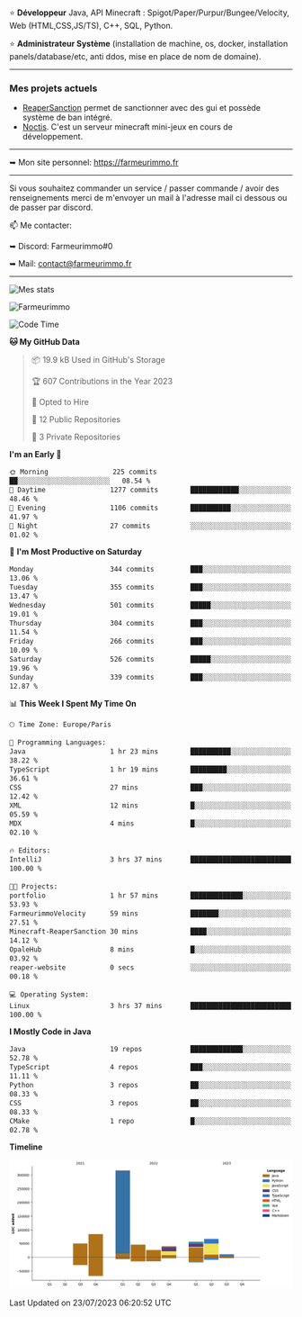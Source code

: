 ⭐ **Développeur** Java, API Minecraft : Spigot/Paper/Purpur/Bungee/Velocity, Web (HTML,CSS,JS/TS), C++, SQL, Python.

⭐ **Administrateur Système** (installation de machine, os, docker, installation panels/database/etc, anti ddos, mise en place de nom de domaine).

---

### Mes projets actuels
- [ReaperSanction](https://www.spigotmc.org/resources/reapersanction.89580/) permet de sanctionner avec des gui et possède système de ban intégré.
- [Noctis](https://discord.gg/ydRurvUJ8U). C'est un serveur minecraft mini-jeux en cours de développement.

---

➥ Mon site personnel: https://farmeurimmo.fr

---

Si vous souhaitez commander un service / passer commande / avoir des renseignements merci de m'envoyer un mail à l'adresse mail ci dessous ou de passer par discord.

📫 Me contacter:
 
   ➥ Discord: Farmeurimmo#0
   
   ➥ Mail: contact@farmeurimmo.fr

---

![Mes stats](https://github-readme-stats.farmeurimmo.fr/api?username=Farmeurimmo&count_private=true&show_icons=true&theme=radical)

<img src="https://komarev.com/ghpvc/?username=Farmeurimmo" alt="Farmeurimmo" />

<!--START_SECTION:waka-->
![Code Time](http://img.shields.io/badge/Code%20Time-852%20hrs%2016%20mins-blue)

**🐱 My GitHub Data** 

> 📦 19.9 kB Used in GitHub's Storage 
 > 
> 🏆 607 Contributions in the Year 2023
 > 
> 💼 Opted to Hire
 > 
> 📜 12 Public Repositories 
 > 
> 🔑 3 Private Repositories 
 > 
**I'm an Early 🐤** 

```text
🌞 Morning                225 commits         ██░░░░░░░░░░░░░░░░░░░░░░░   08.54 % 
🌆 Daytime                1277 commits        ████████████░░░░░░░░░░░░░   48.46 % 
🌃 Evening                1106 commits        ██████████░░░░░░░░░░░░░░░   41.97 % 
🌙 Night                  27 commits          ░░░░░░░░░░░░░░░░░░░░░░░░░   01.02 % 
```
📅 **I'm Most Productive on Saturday** 

```text
Monday                   344 commits         ███░░░░░░░░░░░░░░░░░░░░░░   13.06 % 
Tuesday                  355 commits         ███░░░░░░░░░░░░░░░░░░░░░░   13.47 % 
Wednesday                501 commits         █████░░░░░░░░░░░░░░░░░░░░   19.01 % 
Thursday                 304 commits         ███░░░░░░░░░░░░░░░░░░░░░░   11.54 % 
Friday                   266 commits         ███░░░░░░░░░░░░░░░░░░░░░░   10.09 % 
Saturday                 526 commits         █████░░░░░░░░░░░░░░░░░░░░   19.96 % 
Sunday                   339 commits         ███░░░░░░░░░░░░░░░░░░░░░░   12.87 % 
```


📊 **This Week I Spent My Time On** 

```text
🕑︎ Time Zone: Europe/Paris

💬 Programming Languages: 
Java                     1 hr 23 mins        ██████████░░░░░░░░░░░░░░░   38.22 % 
TypeScript               1 hr 19 mins        █████████░░░░░░░░░░░░░░░░   36.61 % 
CSS                      27 mins             ███░░░░░░░░░░░░░░░░░░░░░░   12.42 % 
XML                      12 mins             █░░░░░░░░░░░░░░░░░░░░░░░░   05.59 % 
MDX                      4 mins              █░░░░░░░░░░░░░░░░░░░░░░░░   02.10 % 

🔥 Editors: 
IntelliJ                 3 hrs 37 mins       █████████████████████████   100.00 % 

🐱‍💻 Projects: 
portfolio                1 hr 57 mins        █████████████░░░░░░░░░░░░   53.93 % 
FarmeurimmoVelocity      59 mins             ███████░░░░░░░░░░░░░░░░░░   27.51 % 
Minecraft-ReaperSanction 30 mins             ████░░░░░░░░░░░░░░░░░░░░░   14.12 % 
OpaleHub                 8 mins              █░░░░░░░░░░░░░░░░░░░░░░░░   03.92 % 
reaper-website           0 secs              ░░░░░░░░░░░░░░░░░░░░░░░░░   00.18 % 

💻 Operating System: 
Linux                    3 hrs 37 mins       █████████████████████████   100.00 % 
```

**I Mostly Code in Java** 

```text
Java                     19 repos            █████████████░░░░░░░░░░░░   52.78 % 
TypeScript               4 repos             ███░░░░░░░░░░░░░░░░░░░░░░   11.11 % 
Python                   3 repos             ██░░░░░░░░░░░░░░░░░░░░░░░   08.33 % 
CSS                      3 repos             ██░░░░░░░░░░░░░░░░░░░░░░░   08.33 % 
CMake                    1 repo              █░░░░░░░░░░░░░░░░░░░░░░░░   02.78 % 
```



**Timeline**

![Lines of Code chart](https://raw.githubusercontent.com/Farmeurimmo/Farmeurimmo/main/assets/bar_graph.png)


 Last Updated on 23/07/2023 06:20:52 UTC
<!--END_SECTION:waka-->
